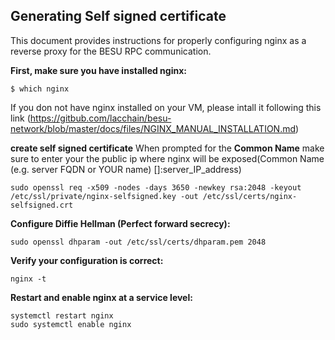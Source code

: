 ## Generating Self signed certificate

This document provides instructions for properly configuring nginx as a reverse proxy for the BESU RPC communication.

**First, make sure you have installed nginx:**
```shell
$ which nginx
```
If you don not have nginx installed on your VM, please intall it following this link (https://gitbub.com/lacchain/besu-network/blob/master/docs/files/NGINX_MANUAL_INSTALLATION.md)

**create self signed certificate**
When prompted for the <strong>Common Name</strong> make sure to enter your the public ip where nginx will be exposed(Common Name (e.g. server FQDN or YOUR name) []:server_IP_address)
```shell
sudo openssl req -x509 -nodes -days 3650 -newkey rsa:2048 -keyout /etc/ssl/private/nginx-selfsigned.key -out /etc/ssl/certs/nginx-selfsigned.crt
```

**Configure Diffie Hellman (Perfect forward secrecy):**
```shell
sudo openssl dhparam -out /etc/ssl/certs/dhparam.pem 2048
```

**Verify your configuration is correct:**
```shell
nginx -t
```

**Restart and enable nginx at a service level:**
```shell
systemctl restart nginx
sudo systemctl enable nginx
```